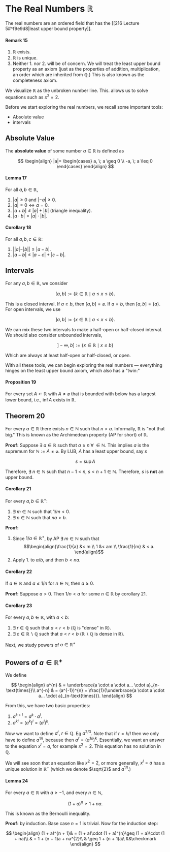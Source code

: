 # The Real Numbers $\mathbb{R}$

The real numbers are an ordered field that has the [[216 Lecture 5#^f9e9d8|least upper bound property]].

#### Remark 15

1. $\mathbb{R}$ exists.
2. $\mathbb{R}$ is unique.
3. Neither 1. nor 2. will be of concern. We will treat the least upper bound property as an axiom (just as the properties of addition, multiplication, an order which are inherited from $\mathbb{Q}$.) This is also known as the completeness axiom.

We visualize $\mathbb{R}$ as the unbroken number line. This. allows us to solve equations such as $x^{2}= 2$.

Before we start exploring the real numbers, we recall some important tools:
- Absolute value
- intervals

## Absolute Value

The **absolute value** of some number $a \in \mathbb{R}$ is defined as

$$
\begin{align}
|a|=
\begin{cases}
a, \; a \geq 0 \\
-a, \; a \leq 0
\end{cases}
\end{align}
$$

#### Lemma 17

For all $a, b \in \mathbb{R}$,
1. $|a|\geq 0$ and $|-a|\geq 0$.
2. $|a|= 0 \Leftrightarrow a = 0$.
3. $|a + b|\leq|a|+|b|$ (triangle inequality).
4. $|a\cdot b|=|a|\cdot|b|$.

#### Corollary 18

For all $a, b, c \in \mathbb{R}$:
1. $||a|-|b|| \leq|a-b|$.
2. $|a-b|\leq|a-c|+|c-b|$.

## Intervals

For any $a, b\in \mathbb{R}$, we consider

$$
[a, b] := \{k \in \mathbb{R}\mid a \leq x \leq b\}.
$$

This is a closed interval. If $a \geq b$, then $[a, b]= \varnothing$. If $a = b$, then $[a, b]= \{a\}$. For open intervals, we use

$$
] a, b [ := \{x \in \mathbb{R}\mid a < x < b\}.
$$

We can mix these two intervals to make a half-open or half-closed interval. We should also consider unbounded intervals,

$$
]-\infty, b] := \{x \in \mathbb{R}\mid x \leq b\}
$$

Which are always at least half-open or half-closed, or open.

With all these tools, we can begin exploring the real numbers — everything hinges on the least upper bound axiom, which also has a "twin:"

#### Proposition 19

For every set $A \subset \mathbb{R}$ with $A \neq \varnothing$ that is bounded with below has a largest lower bound, i.e., $\inf A$ exists in $\mathbb{R}$.

## Theorem 20

For every $a \in \mathbb{R}$ there exists $n \in \mathbb{N}$ such that $n > a$. Informally, $\mathbb{R}$ is "not that big." This is known as the Archimedean property (AP for short) of $\mathbb{R}$.

**Proof:** Suppose $\exists \; a \in \mathbb{R}$ such that $a \geq n\; \forall\; \in \mathbb{N}$. This implies $a$ is the supremum for $\mathbb{N}:= A \neq \varnothing$. By LUB, $A$ has a least upper bound, say $s$

$$
s = \sup A
$$

Therefore, $\exists \; n \in \mathbb{N}$ such that $n-1 < n$, $s < n + 1 \in \mathbb{N}$. Therefore, $s$ is **not** an upper bound.

#### Corollary 21

For every $a, b \in \mathbb{R}^{+}$:
1. $\exists \; m \in \mathbb{N}$ such that $1/m < 0$.
2. $\exists \; n \in \mathbb{N}$ such that $na > b$.

**Proof:**
1. Since $1/a \in \mathbb{R}^{+}$, by  AP $\exists \; m \in \mathbb{N}$ such that $$\begin{align}\frac{1}{a} &< m \\ 1 &< am \\ \frac{1}{m} & < a. \end{align}$$
2. Apply 1. to $a/b$, and then $b < na$.

#### Corollary 22

If $a \in \mathbb{R}$ and $a \leq 1/n$ for $n \in \mathbb{N}$, then $a \geq 0$.

**Proof:** Suppose $a > 0$. Then $1/n < a$ for some $n \in \mathbb{R}$ by corollary 21.

#### Corollary 23

For every $a, b \in \mathbb{R}$, with $a < b$:
1. $\exists \; r \in \mathbb{Q}$ such that $a < r < b$ ($\mathbb{Q}$ is "dense" in $\mathbb{R}$).
2. $\exists \; c \in \mathbb{R}\smallsetminus \mathbb{Q}$ such that $a < r < b$ ($\mathbb{R}\smallsetminus \mathbb{Q}$ is dense in $\mathbb{R}$).

Next, we study powers of $a \in \mathbb{R}^{+}$

## Powers of $a \in \mathbb{R}^{+}$

We define

$$
\begin{align}
a^{n} & = \underbrace{a \cdot a \cdot a... \cdot a}_{n- \text{times}}\\
a^{-n} & = (a^{-1})^{n} = \frac{1}{\underbrace{a \cdot a \cdot a... \cdot a}_{n-\text{times}}}.
\end{align}
$$

From this, we have two basic properties:
1. $a^{k + l}= a^{k}\cdot a^{l}$.
2. $a^{kl}= (a^{k})^{l}= (a^{l})^{k}$.

Now we want to define $a^{r}, \; r \in \mathbb{Q}$. Eg $a^{2/3}$. Note that if $r = k/l$ then we only have to define $a^{1/l}$, because then $a^{r}= (a^{1/l})^{k}$. Essentially, we want an answer to the equation $x^{l}= a$, for example $x^{2}= 2$. This equation has no solution in $\mathbb{Q}$.

We will see soon that an equation like $x^{2}= 2$, or more generally, $x^{l}= a$ has a unique solution in $\mathbb{R}^{+}$ (which we denote $\sqrt{2}$ and $a^{1/l}$.)

#### Lemma 24

For every $a \in \mathbb{R}$ with $a \geq-1$, and every $n \in \mathbb{N}$,

$$
(1 + a)^{n} \geq 1 + na.
$$

This is known as the Bernoulli inequality.

**Proof:** by induction. Base case $n = 1$ is trivial. Now for the induction step:

$$
\begin{align}
(1 + a)^{n + 1}& = (1 + a)\cdot (1 + a)^{n}\geq (1 + a)\cdot (1 + na)\\
& = 1 + (n + 1)a + na^{2}\\
& \geq 1 + (n + 1)a\\
&&\checkmark
\end{align}
$$